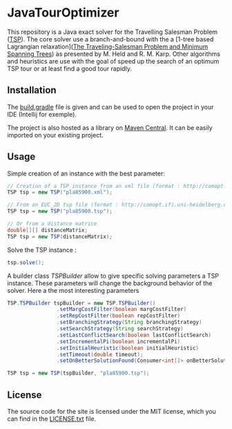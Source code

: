 # JavaTourOptimizer
This repository is a Java exact solver for the Travelling Salesman Problem ([TSP](https://en.wikipedia.org/wiki/Travelling_salesman_problem)). The core solver use a branch-and-bound with the a [1-tree based Lagrangian relaxation]([The Traveling-Salesman Problem and Minimum Spanning Trees](https://www.jstor.org/stable/169411)) as presented by M. Held and R. M. Karp. Other algorithms and heuristics are use with the goal of speed up the search of an optimum TSP tour or at least find a good tour rapidly.

## Installation

The [build.gradle](build.gradle) file is given and can be used to open the project in your IDE (Intellij for exemple).  

The project is also hosted as a library on [Maven Central](https://central.sonatype.com/artifact/io.github.lvalkenberg.javaTourOptimizer/javaTourOptimizer/1.0). It can be easily imported on your existing project.

## Usage
Simple creation of an instance with the best parameter:
```java
// Creation of a TSP instance from an xml file (format : http://comopt.ifi.uni-heidelberg.de/software/TSPLIB95/XML-TSPLIB/Description.pdf)
TSP tsp = new TSP("pla85900.xml");

// From an EUC_2D tsp file (format : http://comopt.ifi.uni-heidelberg.de/software/TSPLIB95/tsp95.pdf)
TSP tsp = new TSP("pla85900.tsp");

// Or from a distance matrice
double[][] distanceMatrix;
TSP tsp = new TSP(distanceMatrix);
```
Solve the TSP instance :
```java
tsp.solve();
```
A builder class *TSPBuilder* allow to give specific solving parameters a TSP instance. These parameters will change the background behavior of the solver. Here a the most interesting parameters
```java
TSP.TSPBuilder tspBuilder = new TSP.TSPBuilder()
                .setMargCostFilter(boolean margCostFilter)                        // apply marginal cost filtering
                .setRepCostFilter(boolean repCostFilter)                          // apply replacement cost filtering
                .setBranchingStrategy(String branchingStrategy)                   // branching strategy (maxCost, minCost, nearest neighbour, minCost path)
                .setSearchStrategy(String searchStrategy)                         // search strategy (DFS, BFS, DFS on BFS)
                .setLastConflictSearch(boolean lastConflictSearch)                // use last conflict search
                .setIncrementalPi(boolean incrementalPi)                          // reuse the parent Lagrangian multiplier
                .setInitialHeuristic(boolean initialHeuristic)                    // heuristic to find a initial solution used a upper bound
                .setTimeout(double timeout);                                         // timeout in second
                .setOnBetterSolutionFound(Consumer<int[]> onBetterSolutionFound)  // callback function all each time a new tour is found

TSP tsp = new TSP(tspBuilder, "pla85900.tsp");
```
## License

The source code for the site is licensed under the MIT license, which you can find in the [LICENSE.txt](LICENSE.txt) file.
